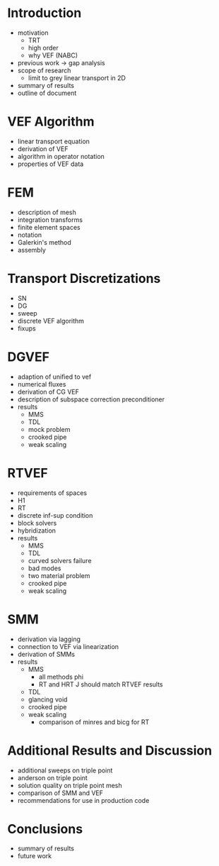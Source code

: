 # Introduction
* motivation 
	* TRT 
	* high order 
	* why VEF (NABC)
* previous work -> gap analysis 
* scope of research
	* limit to grey linear transport in 2D 
* summary of results
* outline of document 

# VEF Algorithm
* linear transport equation 
* derivation of VEF 
* algorithm in operator notation 
* properties of VEF data 

# FEM 
* description of mesh 
* integration transforms 
* finite element spaces 
* notation 
* Galerkin's method 
* assembly 

# Transport Discretizations
* SN 
* DG 
* sweep
* discrete VEF algorithm
* fixups 

# DGVEF 
* adaption of unified to vef 
* numerical fluxes 
* derivation of CG VEF 
* description of subspace correction preconditioner 
* results 
	* MMS 
	* TDL 
	* mock problem 
	* crooked pipe 
	* weak scaling 

# RTVEF 
* requirements of spaces 
* H1 
* RT 
* discrete inf-sup condition 
* block solvers 
* hybridization 
* results
	* MMS 
	* TDL 
	* curved solvers failure 
	* bad modes 
	* two material problem 
	* crooked pipe 
	* weak scaling

# SMM
* derivation via lagging 
* connection to VEF via linearization 
* derivation of SMMs 
* results 
	* MMS 
		* all methods phi 
		* RT and HRT J should match RTVEF results 
	* TDL 
	* glancing void 
	* crooked pipe 
	* weak scaling 
		* comparison of minres and bicg for RT 

# Additional Results and Discussion
* additional sweeps on triple point 
* anderson on triple point 
* solution quality on triple point mesh 
* comparison of SMM and VEF 
* recommendations for use in production code 

# Conclusions
* summary of results 
* future work 